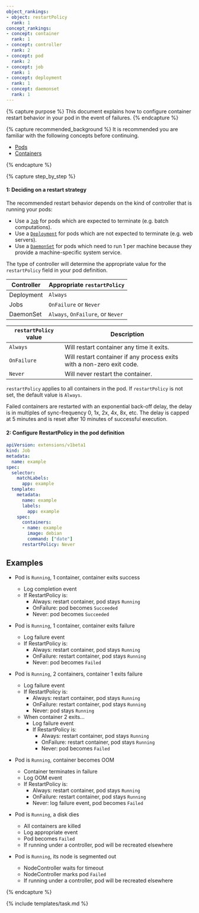 ```yaml
---
object_rankings:
- object: restartPolicy
  rank: 1
concept_rankings:
- concept: container
  rank: 1
- concept: controller
  rank: 2
- concept: pod
  rank: 2
- concept: job
  rank: 1
- concept: deployment
  rank: 1
- concept: daemonset
  rank: 1
---
```

{% capture purpose %}
This document explains how to configure container restart behavior in your pod in the event of failures.
{% endcapture %}

{% capture recommended_background %}
It is recommended you are familiar with the following concepts before continuing.

- [Pods](/docs/pod/)
- [Containers](/docs/container/)

{% endcapture %}

{% capture step_by_step %}
#### 1: Deciding on a restart strategy

The recommended restart behavior depends on the kind of controller that is running your pods:

- Use a [`Job`](/docs/job/) for pods which are expected to terminate (e.g. batch computations).
- Use a [`Deployment`](/docs/deployment/) for pods which are not expected to
  terminate (e.g. web servers).
- Use a [`DaemonSet`](/docs/daemonset/) for pods which need to run 1 per machine because they provide a
  machine-specific system service.

The type of controller will determine the appropriate value for the `restartPolicy` field in your
pod definition.

| Controller | Appropriate `restartPolicy` |
|------------|-----------------------------|
| Deployment | `Always` |
| Jobs | `OnFailure` or `Never` |
| DaemonSet | `Always`, `OnFailure`, or `Never` |

| `restartPolicy` value | Description |
|-----------------------|-------------|
| `Always` | Will restart container any time it exits. |
| `OnFailure` | Will restart container if any process exits with a non-zero exit code. | 
| `Never` | Will never restart the container. |

`restartPolicy` applies to all containers in the pod. If `restartPolicy` is not set, the default value is `Always`.

Failed containers are restarted with an exponential back-off delay,
the delay is in multiples of sync-frequency 0, 1x, 2x, 4x, 8x, etc. The delay is capped at 5 minutes
and is reset after 10 minutes of successful execution.

#### 2: Configure RestartPolicy in the pod definition

```yaml
apiVersion: extensions/v1beta1
kind: Job
metadata:
  name: example
spec:
  selector:
    matchLabels:
      app: example
  template:
    metadata:
      name: example
      labels:
        app: example
    spec:
      containers:
      - name: example
        image: debian
        command: ["date"]
      restartPolicy: Never
```

## Examples

   * Pod is `Running`, 1 container, container exits success
     * Log completion event
     * If RestartPolicy is:
       * Always: restart container, pod stays `Running`
       * OnFailure: pod becomes `Succeeded`
       * Never: pod becomes `Succeeded`

   * Pod is `Running`, 1 container, container exits failure
     * Log failure event
     * If RestartPolicy is:
       * Always: restart container, pod stays `Running`
       * OnFailure: restart container, pod stays `Running`
       * Never: pod becomes `Failed`

   * Pod is `Running`, 2 containers, container 1 exits failure
     * Log failure event
     * If RestartPolicy is:
       * Always: restart container, pod stays `Running`
       * OnFailure: restart container, pod stays `Running`
       * Never: pod stays `Running`
     * When container 2 exits...
       * Log failure event
       * If RestartPolicy is:
         * Always: restart container, pod stays `Running`
         * OnFailure: restart container, pod stays `Running`
         * Never: pod becomes `Failed`

   * Pod is `Running`, container becomes OOM
     * Container terminates in failure
     * Log OOM event
     * If RestartPolicy is:
       * Always: restart container, pod stays `Running`
       * OnFailure: restart container, pod stays `Running`
       * Never: log failure event, pod becomes `Failed`

   * Pod is `Running`, a disk dies
     * All containers are killed
     * Log appropriate event
     * Pod becomes `Failed`
     * If running under a controller, pod will be recreated elsewhere

   * Pod is `Running`, its node is segmented out
     * NodeController waits for timeout
     * NodeController marks pod `Failed`
     * If running under a controller, pod will be recreated elsewhere

{% endcapture %}

{% include templates/task.md %}